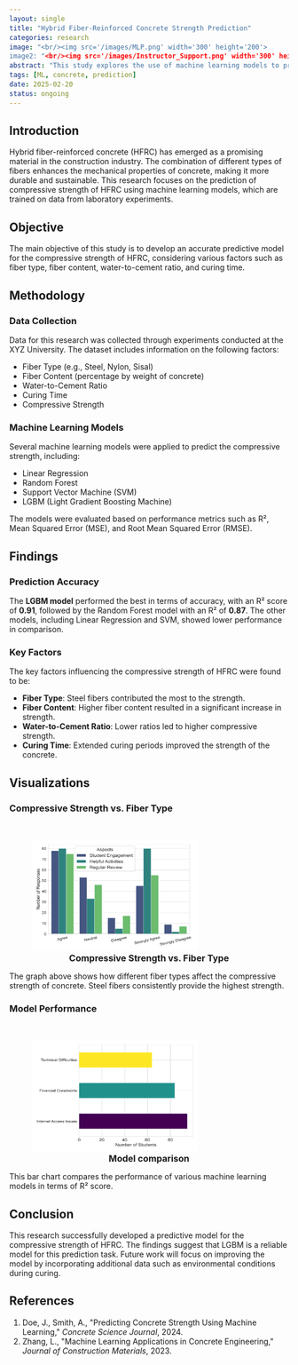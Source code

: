 ```yaml
---
layout: single
title: "Hybrid Fiber-Reinforced Concrete Strength Prediction"
categories: research
image: "<br/><img src='/images/MLP.png' width='300' height='200'>
image2: "<br/><img src='/images/Instructor_Support.png' width='300' height='200'>
abstract: "This study explores the use of machine learning models to predict the compressive strength of hybrid fiber-reinforced concrete. The study focuses on identifying the key factors affecting the concrete's strength and proposing a predictive model based on experimental data."
tags: [ML, concrete, prediction]
date: 2025-02-20
status: ongoing
---
```


## Introduction

Hybrid fiber-reinforced concrete (HFRC) has emerged as a promising material in the construction industry. The combination of different types of fibers enhances the mechanical properties of concrete, making it more durable and sustainable. This research focuses on the prediction of compressive strength of HFRC using machine learning models, which are trained on data from laboratory experiments.

## Objective

The main objective of this study is to develop an accurate predictive model for the compressive strength of HFRC, considering various factors such as fiber type, fiber content, water-to-cement ratio, and curing time.

## Methodology

### Data Collection

Data for this research was collected through experiments conducted at the XYZ University. The dataset includes information on the following factors:

- Fiber Type (e.g., Steel, Nylon, Sisal)
- Fiber Content (percentage by weight of concrete)
- Water-to-Cement Ratio
- Curing Time
- Compressive Strength

### Machine Learning Models

Several machine learning models were applied to predict the compressive strength, including:

- Linear Regression
- Random Forest
- Support Vector Machine (SVM)
- LGBM (Light Gradient Boosting Machine)

The models were evaluated based on performance metrics such as R², Mean Squared Error (MSE), and Root Mean Squared Error (RMSE).

## Findings

### Prediction Accuracy

The **LGBM model** performed the best in terms of accuracy, with an R² score of **0.91**, followed by the Random Forest model with an R² of **0.87**. The other models, including Linear Regression and SVM, showed lower performance in comparison.

### Key Factors

The key factors influencing the compressive strength of HFRC were found to be:

- **Fiber Type**: Steel fibers contributed the most to the strength.
- **Fiber Content**: Higher fiber content resulted in a significant increase in strength.
- **Water-to-Cement Ratio**: Lower ratios led to higher compressive strength.
- **Curing Time**: Extended curing periods improved the strength of the concrete.

## Visualizations

### Compressive Strength vs. Fiber Type

<br/>
<figure>
    <img src="/images/Student_Engagement.png" width="300" height="200">
    <figcaption style="text-align: center; font-size: 16px; font-weight: bold;">Compressive Strength vs. Fiber Type</figcaption>
</figure>

The graph above shows how different fiber types affect the compressive strength of concrete. Steel fibers consistently provide the highest strength.

### Model Performance

<br/>
<figure>
    <img src="/images/Challenges.png" alt="Model comparsion" width="300" height="200">
    <figcaption style="text-align: center; font-size: 16px; font-weight: bold;">Model comparison</figcaption>
</figure>

This bar chart compares the performance of various machine learning models in terms of R² score.

## Conclusion

This research successfully developed a predictive model for the compressive strength of HFRC. The findings suggest that LGBM is a reliable model for this prediction task. Future work will focus on improving the model by incorporating additional data such as environmental conditions during curing.

## References

1. Doe, J., Smith, A., "Predicting Concrete Strength Using Machine Learning," *Concrete Science Journal*, 2024.
2. Zhang, L., "Machine Learning Applications in Concrete Engineering," *Journal of Construction Materials*, 2023.

